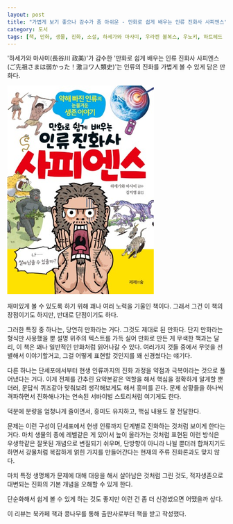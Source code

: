 ```yaml
---
layout: post
title: "가볍게 보기 좋으나 감수가 좀 아쉬운 - 만화로 쉽게 배우는 인류 진화사 사피엔스"
category: 도서
tags: [책, 만화, 생물, 진화, 소설, 하세가와 마사미, 우라켄 볼복스, 우노키, 하트헤드 에미코, 고가 마사요, 호리구치 이쓰, 다나카 료스케, 무로키 오스시, 김지영, 제제의숲, 심야책방, 북카페 책과 콩나무, 서평]
---
```


'하세가와 마사미(長谷川 政美)'가 감수한
'만화로 쉽게 배우는 인류 진화사 사피엔스(ご先祖さまは弱かった！激ヨワ人類史)'는
인류의 진화를 가볍게 볼 수 있게 담은 만화다.

![표지](/images/gosenzosama-wa-yowakatta-gekiyowa-jinruishi-comic-book-h480.jpg)

재미있게 볼 수 있도록 하기 위해 꽤나 여러 노력을 기울인 책이다.
그래서 그건 이 책의 장점이기도 하지만,
반대로 단점이기도 하다.

그러한 특징 중 하나는, 당연히 만화라는 거다.
그것도 제대로 된 만화다.
단지 만화라는 형식만 사용했을 뿐 설명 위주의 텍스트를 가득 실어 만화로 만든 게 무색한 책과는 달리,
이 책은 꽤나 일반적인 만화처럼 읽어나갈 수 있다.
여러가지 것들 중에서 무엇을 선별해서 이야기할거고,
그걸 어떻게 표현할 것인지를 꽤 신경썼다는 얘기다.

다른 하나는 단세포에서부터 현생 인류까지의 진화 과정을
약점과 극복이라는 것으로 풀어냈다는 거다.
이게 전체를 간추린 요약본같은 역할을 해서
핵심을 정확하게 알게할 뿐더러,
문답식 퀴즈같아 맞춰보려 생각해보게도 해서 흥미를 끈다.
문제 상황들을 하나씩 격파하면서 진화해나가는 연속된 서바이벌 스토리처럼 여기게도 한다.

덕분에 분량을 엄청나게 줄이면서,
흥미도 유지하고,
핵심 내용도 잘 전달한다.

문제는 이런 구성이
단세포에서 현생 인류까지 단계별로 진화하는 것처럼 보이게 한다는 거다.
마치 생물의 종에 레벨같은 게 있어서 높이 올라가는 것처럼 표현된 이런 방식은
우생학같은 잘못된 개념으로 변질되기 쉬우며,
단방향이 아니라 나뉠 뿐더러 합쳐지기도 하면서 강물처럼 복잡하게 얽힌 가지를 만들어간다는 현재의 주류 진화론과도 맞지 않다.

마치 특정 생명체가 문제에 대해 대응을 해서 살아남은 것처럼 그린 것도,
적자생존으로 대변되는 진화의 기본 개념을 오해할 수 있게 한다.

단순화해서 쉽게 볼 수 있게 하는 것도 좋지만
이런 건 좀 더 신경썼으면 어땠을까 싶다.



<div class="im im-info">
이 리뷰는 북카페 책과 콩나무를 통해 출판사로부터 책을 받고 작성했다.
</div>
